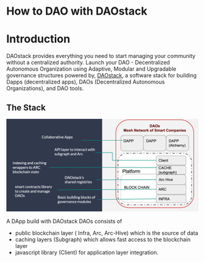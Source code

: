 # How to DAO with DAOstack

# Introduction

 DAOstack provides everything you need to start managing your community without a centralized authority. Launch your DAO - Decentralized Autonomous Organization using Adaptive, Modular and Upgradable governance structures powered by, [DAOstack](https://daostack.io), a software stack for building Dapps (decentralized apps), DAOs (Decentralized Autonomous Organizations), and DAO tools.

## The Stack

![Stack](./images/daostack-overview.png)

A DApp build with DAOstack DAOs consists of 

  - public blockchain layer ( Infra, Arc, Arc-Hive) which is the source of data
  - caching layers (Subgraph) which allows fast access to the blockchain layer
  - javascript library (Client) for application layer integration. 
